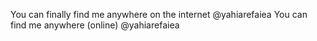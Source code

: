 You can finally find me anywhere on the internet @yahiarefaiea
You can find me anywhere (online) @yahiarefaiea
